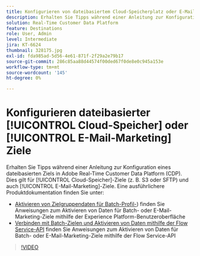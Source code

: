 ```yaml
---
title: Konfigurieren von dateibasiertem Cloud-Speicherplatz oder E-Mail-Marketing-Zielen
description: Erhalten Sie Tipps während einer Anleitung zur Konfiguration eines dateibasierten Ziels in Adobes Real-Time CDP. Dies gilt für Cloud-Speicher-Ziele (z. B. S3 oder SFTP) und auch für E-Mail-Marketing-Ziele.
solution: Real-Time Customer Data Platform
feature: Destinations
role: User, Admin
level: Intermediate
jira: KT-6624
thumbnail: 328175.jpg
exl-id: fda985ad-5d56-4e61-871f-2f29a2e79b17
source-git-commit: 286c85aa88d44574f00ded67f0de8e0c945a153e
workflow-type: tm+mt
source-wordcount: '145'
ht-degree: 0%

---
```


# Konfigurieren dateibasierter [!UICONTROL Cloud-Speicher] oder [!UICONTROL E-Mail-Marketing] Ziele

Erhalten Sie Tipps während einer Anleitung zur Konfiguration eines dateibasierten Ziels in Adobe Real-Time Customer Data Platform (CDP). Dies gilt für [!UICONTROL Cloud-Speicher]-Ziele (z. B. S3 oder SFTP) und auch [!UICONTROL E-Mail-Marketing]-Ziele. Eine ausführlichere Produktdokumentation finden Sie unter:

* [Aktivieren von Zielgruppendaten für Batch-Profil-](https://experienceleague.adobe.com/docs/experience-platform/destinations/ui/activate/activate-batch-profile-destinations.html?lang=de)) finden Sie Anweisungen zum Aktivieren von Daten für Batch- oder E-Mail-Marketing-Ziele mithilfe der Experience Platform-Benutzeroberfläche
* [Verbinden mit Batch-Zielen und Aktivieren von Daten mithilfe der Flow Service-API](https://experienceleague.adobe.com/docs/experience-platform/destinations/api/connect-activate-batch-destinations.html?lang=de) finden Sie Anweisungen zum Aktivieren von Daten für Batch- oder E-Mail-Marketing-Ziele mithilfe der Flow Service-API

>[!VIDEO](https://video.tv.adobe.com/v/340720/?learn=on&enablevpops&captions=ger)
